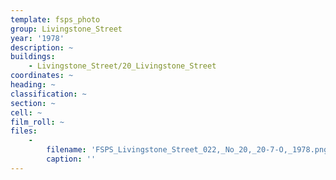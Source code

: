 ```yaml
---
template: fsps_photo
group: Livingstone_Street
year: '1978'
description: ~
buildings:
    - Livingstone_Street/20_Livingstone_Street
coordinates: ~
heading: ~
classification: ~
section: ~
cell: ~
film_roll: ~
files:
    -
        filename: 'FSPS_Livingstone_Street_022,_No_20,_20-7-O,_1978.png'
        caption: ''
---
```

